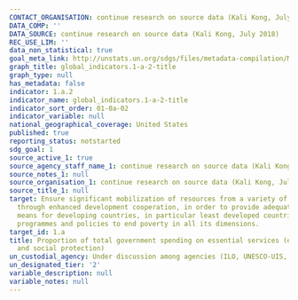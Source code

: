 ```yaml
---
CONTACT_ORGANISATION: continue research on source data (Kali Kong, July 2018)
DATA_COMP: ''
DATA_SOURCE: continue research on source data (Kali Kong, July 2018)
REC_USE_LIM: ''
data_non_statistical: true
goal_meta_link: http://unstats.un.org/sdgs/files/metadata-compilation/Metadata-Goal-1.pdf
graph_title: global_indicators.1-a-2-title
graph_type: null
has_metadata: false
indicator: 1.a.2
indicator_name: global_indicators.1-a-2-title
indicator_sort_order: 01-0a-02
indicator_variable: null
national_geographical_coverage: United States
published: true
reporting_status: notstarted
sdg_goal: 1
source_active_1: true
source_agency_staff_name_1: continue research on source data (Kali Kong, July 2018)
source_notes_1: null
source_organisation_1: continue research on source data (Kali Kong, July 2018)
source_title_1: null
target: Ensure significant mobilization of resources from a variety of sources, including
  through enhanced development cooperation, in order to provide adequate and predictable
  means for developing countries, in particular least developed countries, to implement
  programmes and policies to end poverty in all its dimensions.
target_id: 1.a
title: Proportion of total government spending on essential services (education, health
  and social protection)
un_custodial_agency: Under discussion among agencies (ILO, UNESCO-UIS, WHO)
un_designated_tier: '2'
variable_description: null
variable_notes: null
---
```

